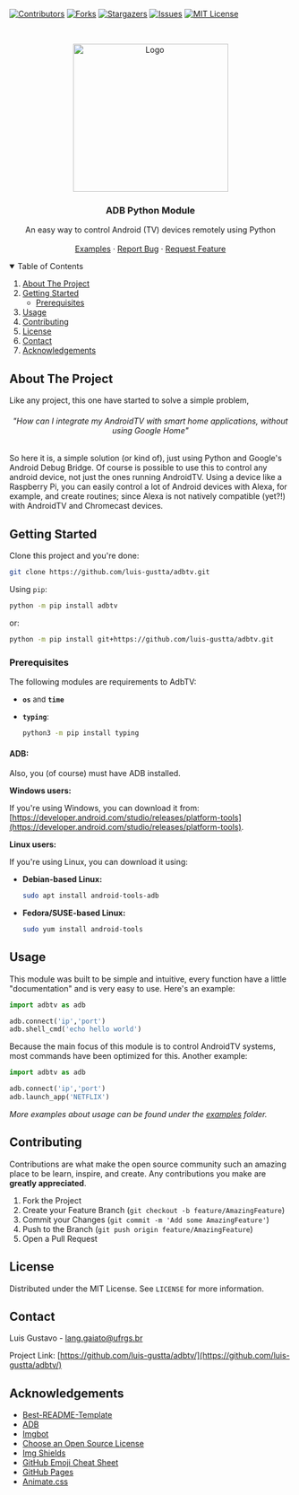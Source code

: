 <!--
Using thr Best-README-Template
-->

[![Contributors][contributors-shield]][contributors-url]
[![Forks][forks-shield]][forks-url]
[![Stargazers][stars-shield]][stars-url]
[![Issues][issues-shield]][issues-url]
[![MIT License][license-shield]][license-url]

<!-- PROJECT LOGO -->
<br />
<p align="center">
  <a href="https://github.com/luis-gustta/adbtv/">
    <img src="images/adbtv21.png" alt="Logo" width="277" height="264">
  </a>


  <h3 align="center">ADB Python Module</h3>

  <p align="center">
    An easy way to control Android (TV) devices remotely using Python
    <br />
    <br />
    <a href="https://github.com/luis-gustta/adbtv/examples/">Examples</a>
    ·
    <a href="https://github.com/luis-gustta/adbtv/issues">Report Bug</a>
    ·
    <a href="https://github.com/luis-gustta/adbtv/issues">Request Feature</a>
  </p>

</p>



<!-- TABLE OF CONTENTS -->

<details open="open">
  <summary>Table of Contents</summary>
  <ol>
    <li>
      <a href="#about-the-project">About The Project</a>
    </li>
    <li>
      <a href="#getting-started">Getting Started</a>
      <ul>
        <li><a href="#prerequisites">Prerequisites</a></li>
      </ul>
    </li>
    <li><a href="#usage">Usage</a></li>
    <li><a href="#contributing">Contributing</a></li>
    <li><a href="#license">License</a></li>
    <li><a href="#contact">Contact</a></li>
    <li><a href="#acknowledgements">Acknowledgements</a></li>
  </ol>
</details>


<!-- ABOUT THE PROJECT -->

## About The Project

Like any project, this one have started to solve a simple problem,
<h6 align="center">"How can I integrate my AndroidTV with smart home applications, without using Google Home"</h6> So here it is, a simple solution (or kind of), just using Python and Google's Android Debug Bridge. Of course is possible to use this to control any android device, not just the ones running AndroidTV. Using a device like a Raspberry Pi, you can easily control a lot of Android devices with Alexa, for example, and create routines; since Alexa is not natively compatible (yet?!) with AndroidTV and Chromecast devices.

<!-- GETTING STARTED -->
## Getting Started

Clone this project and you're done:

  ```sh
  git clone https://github.com/luis-gustta/adbtv.git
  ```

Using `pip`:
  ```sh
python -m pip install adbtv
  ```
or:
  ```sh
python -m pip install git+https://github.com/luis-gustta/adbtv.git
  ```
### Prerequisites

The following modules are requirements to AdbTV:

* **`os`**  <font size="2">and</font> **`time`**

* **`typing`**:
  ```sh
  python3 -m pip install typing
  ```

#### **ADB:**

Also, you (of course) must have ADB installed. 

**Windows users:**

If you're using Windows, you can download it from:
[https://developer.android.com/studio/releases/platform-tools](https://developer.android.com/studio/releases/platform-tools).

**Linux users:**

If you're using Linux, you can download it using:

* **Debian-based Linux:**
  ```sh
  sudo apt install android-tools-adb
  ```

* **Fedora/SUSE-based Linux:**
  ```sh
  sudo yum install android-tools
  ```

## Usage

This module was built to be simple and intuitive, every function have a little "documentation" and is very easy to use. Here's an example:

```python
import adbtv as adb

adb.connect('ip','port')
adb.shell_cmd('echo hello world')
```

Because the main focus of this module is to control AndroidTV systems, most commands have been optimized for this. Another example:

```python
import adbtv as adb

adb.connect('ip','port')
adb.launch_app('NETFLIX')
```

_More examples about usage can be found under the [examples](https://github.com/luis-gustta/adbtv/examples) folder._


<!-- CONTRIBUTING -->
## Contributing

Contributions are what make the open source community such an amazing place to be learn, inspire, and create. Any contributions you make are **greatly appreciated**.

1. Fork the Project
2. Create your Feature Branch (`git checkout -b feature/AmazingFeature`)
3. Commit your Changes (`git commit -m 'Add some AmazingFeature'`)
4. Push to the Branch (`git push origin feature/AmazingFeature`)
5. Open a Pull Request



<!-- LICENSE -->
## License

Distributed under the MIT License. See `LICENSE` for more information.



<!-- CONTACT -->
## Contact

Luis Gustavo - lang.gaiato@ufrgs.br

Project Link: [https://github.com/luis-gustta/adbtv/](https://github.com/luis-gustta/adbtv/)



<!-- ACKNOWLEDGEMENTS -->

## Acknowledgements
* [Best-README-Template](https://github.com/othneildrew/Best-README-Template)
* [ADB](https://developer.android.com/studio/command-line/adb)
* [Imgbot](https://imgbot.net/docs/)
* [Choose an Open Source License](https://choosealicense.com)
* [Img Shields](https://shields.io)
* [GitHub Emoji Cheat Sheet](https://www.webpagefx.com/tools/emoji-cheat-sheet)
* [GitHub Pages](https://pages.github.com)
* [Animate.css](https://daneden.github.io/animate.css)

<!-- MARKDOWN LINKS & IMAGES -->
<!-- https://www.markdownguide.org/basic-syntax/#reference-style-links -->
[contributors-shield]: https://img.shields.io/github/contributors/luis-gustta/adbtv.svg?style=for-the-badge
[contributors-url]: https://github.com/luis-gustta/adbtv/graphs/contributors
[forks-shield]: https://img.shields.io/github/forks/luis-gustta/adbtv.svg?style=for-the-badge
[forks-url]: https://github.com/luis-gustta/adbtv/network/members
[stars-shield]: https://img.shields.io/github/stars/luis-gustta/adbtv.svg?style=for-the-badge
[stars-url]: https://github.com/luis-gustta/adbtv/stargazers
[issues-shield]: https://img.shields.io/github/issues/luis-gustta/adbtv.svg?style=for-the-badge
[issues-url]: https://github.com/luis-gustta/adbtv/issues
[license-shield]: https://img.shields.io/github/license/luis-gustta/adbtv.svg?style=for-the-badge
[license-url]: https://github.com/luis-gustta/adbtv/master/LICENSE.txt
